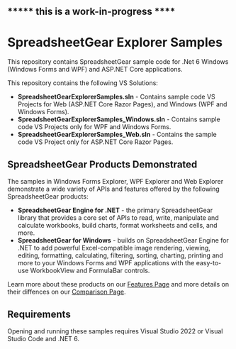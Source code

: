 ##  ***** this is a work-in-progress ****

# SpreadsheetGear Explorer Samples

This repository contains SpreadsheetGear sample code for .Net 6 Windows (Windows Forms and WPF) and ASP.NET Core applications.

This repository contains the following VS Solutions:

*   **SpreadsheetGearExplorerSamples.sln** - Contains sample code VS Projects for Web (ASP.NET Core Razor Pages), and Windows (WPF and Windows Forms).
*   **SpreadsheetGearExplorerSamples_Windows.sln** - Contains sample code VS Projects only for WPF and Windows Forms.
*   **SpreadsheetGearExplorerSamples_Web.sln** - Contains the sample code VS Project only for ASP.NET Core Razor Pages.

## SpreadsheetGear Products Demonstrated
The samples in Windows Forms Explorer, WPF Explorer and Web Explorer demonstrate a wide variety of APIs and features offered by the following SpreadsheetGear products:

*   **SpreadsheetGear Engine for .NET** - the primary SpreadsheetGear library that provides a core set of APIs to read, write, manipulate and calculate workbooks, build charts, format worksheets and cells, and more.
*   **SpreadsheetGear for Windows** - builds on SpreadsheetGear Engine for .NET to add powerful Excel-compatible image rendering, viewing, editing, formatting, calculating, filtering, sorting, charting, printing and more to your Windows Forms and WPF applications with the easy-to-use WorkbookView and FormulaBar controls.

Learn more about these products on our [Features Page](https://www.spreadsheetgear.com/Products/Features) and more details on their diffences on our [Comparison Page](https://www.spreadsheetgear.com/Products/Compare).

## Requirements
Opening and running these samples requires Visual Studio 2022 or Visual Studio Code and .NET 6.
